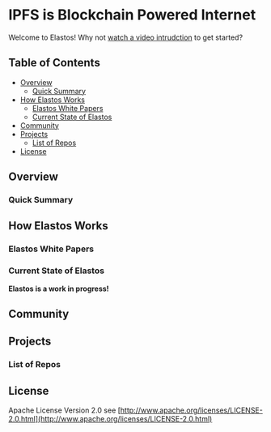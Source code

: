 # IPFS is Blockchain Powered Internet


Welcome to Elastos! Why not [watch a video intrudction](https://youtu.be/2aOWfV-CZhs) to get started? 

## Table of Contents

- [Overview](#overview)
  - [Quick Summary](#quick-summary)
- [How Elastos Works](#how-elastos-works)
  - [Elastos White Papers](#elastos-papers)
  - [Current State of Elastos](#current-states-of-elastos)
- [Community](#project-and-community)
- [Projects](#project-links)
  - [List of Repos](#list-of-repos)
- [License](#license)

## Overview

### Quick Summary

## How Elastos Works

### Elastos White Papers

### Current State of Elastos

**Elastos is a work in progress!**

## Community


## Projects

### List of Repos

## License

Apache License Version 2.0 see [http://www.apache.org/licenses/LICENSE-2.0.html](http://www.apache.org/licenses/LICENSE-2.0.html)